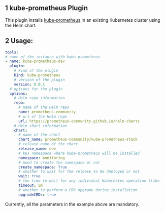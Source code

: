 ## 1 kube-prometheus Plugin

This plugin installs [kube-prometheus](https://github.com/prometheus-operator/kube-prometheus) in an existing Kubernetes cluster using the Helm chart.

## 2 Usage:

```yaml
tools:
# name of the instance with kube-prometheus
- name: kube-prometheus-dev
  plugin:
    # kind of the plugin
    kind: kube-prometheus
    # version of the plugin
    version: 0.0.1
  # options for the plugin
  options:
    # Helm repo information
    repo:
      # name of the Helm repo
      name: prometheus-community
      # url of the Helm repo
      url: https://prometheus-community.github.io/helm-charts
    # Helm chart information
    chart:
      # name of the chart
      chart_name: prometheus-community/kube-prometheus-stack
      # release name of the chart
      release_name: dev
      # k8s namespace where kube-prometheus will be installed
      namespace: monitoring
      # need to create the namespace or not
      create_namespace: True
      # whether to wait for the release to be deployed or not
      wait: true
      # the time to wait for any individual Kubernetes operation (like Jobs for hooks)
      timeout: 5m
      # whether to perform a CRD upgrade during installation
      upgradeCRDs: true
```

Currently, all the parameters in the example above are mandatory.
